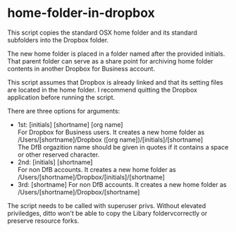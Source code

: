 home-folder-in-dropbox
======================

This script copies the standard OSX home folder and its standard subfolders into the Dropbox folder.

The new home folder is placed in a folder named after the provided initials. That parent folder can serve as a share point for archiving home folder contents in another Dropbox for Business account.

This script assumes that Dropbox is already linked and that its setting files are located in the home folder. I recommend quitting the Dropbox application before running the script.

There are three options for arguments:
* 1st: [initials] [shortname] [org name]  
     For Dropbox for Business users. It creates a new home folder as /Users/[shortname]/Dropbox ([org name])/[initials]/[shortname]  
     The DfB orgazition name should be given in quotes if it contains a space or other reserved character.
* 2nd: [initials] [shortname]  
     For non DfB accounts. It creates a new home folder as /Users/[shortname]/Dropbox/[initials]/[shortname]  
* 3rd: [shortname]
     For non DfB accounts. It creates a new home folder as /Users/[shortname]/Dropbox/[shortname]  

The script needs to be called with superuser privs. Without elevated priviledges, ditto won't be able to copy the Libary foldervcorrectly or preserve resource forks.
